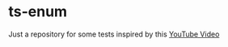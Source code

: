 # ts-enum

Just a repository for some tests inspired by this [YouTube Video](https://youtu.be/jjMbPt_H3RQ)

